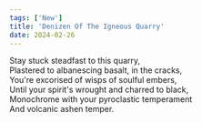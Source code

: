 ```yaml
---
tags: ['New']
title: 'Denizen Of The Igneous Quarry'
date: 2024-02-26
---
```


Stay stuck steadfast to this quarry,  
Plastered to albanescing basalt, in the cracks,  
You're excorised of wisps of soulful embers,  
Until your spirit's wrought and charred to black,  
Monochrome with your pyroclastic temperament  
And volcanic ashen temper.

